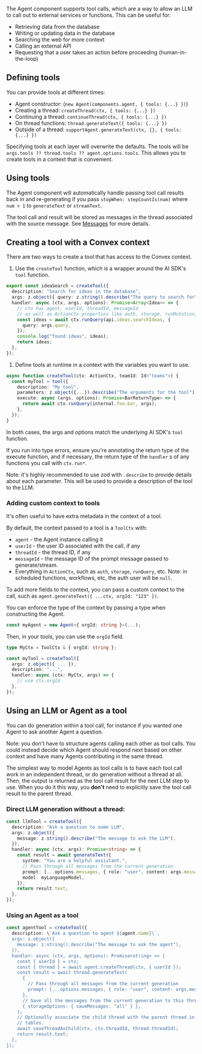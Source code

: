 The Agent component supports tool calls, which are a way to allow an LLM to call out to external services or functions. This can be useful for:

- Retrieving data from the database
- Writing or updating data in the database
- Searching the web for more context
- Calling an external API
- Requesting that a user takes an action before proceeding (human-in-the-loop)

## Defining tools

You can provide tools at different times:

- Agent constructor: (`new Agent(components.agent, { tools: {...} })`)
- Creating a thread: `createThread(ctx, { tools: {...} })`
- Continuing a thread: `continueThread(ctx, { tools: {...} })`
- On thread functions: `thread.generateText({ tools: {...} })`
- Outside of a thread: `supportAgent.generateText(ctx, {}, { tools: {...} })`

Specifying tools at each layer will overwrite the defaults. The tools will be `args.tools ?? thread.tools ?? agent.options.tools`. This allows you to create tools in a context that is convenient.

## Using tools

The Agent component will automatically handle passing tool call results back in and re-generating if you pass `stopWhen: stepCountIs(num)` where `num > 1` to `generateText` or `streamText`.

The tool call and result will be stored as messages in the thread associated with the source message. See [Messages](https://docs.convex.dev/agents/messages) for more details.

## Creating a tool with a Convex context

There are two ways to create a tool that has access to the Convex context.

1. Use the `createTool` function, which is a wrapper around the AI SDK's `tool` function.
```ts
export const ideaSearch = createTool({
  description: "Search for ideas in the database",
  args: z.object({ query: z.string().describe("The query to search for") }),
  handler: async (ctx, args, options): Promise<Array<Idea>> => {
    // ctx has agent, userId, threadId, messageId
    // as well as ActionCtx properties like auth, storage, runMutation, and runAction
    const ideas = await ctx.runQuery(api.ideas.searchIdeas, {
      query: args.query,
    });
    console.log("found ideas", ideas);
    return ideas;
  },
});
```
1. Define tools at runtime in a context with the variables you want to use.
```ts
async function createTool(ctx: ActionCtx, teamId: Id<"teams">) {
  const myTool = tool({
    description: "My tool",
    parameters: z.object({...}).describe("The arguments for the tool"),
    execute: async (args, options): Promise<BarReturnType> => {
      return await ctx.runQuery(internal.foo.bar, args);
    },
  });
}
```

In both cases, the args and options match the underlying AI SDK's `tool` function.

If you run into type errors, ensure you're annotating the return type of the execute function, and if necessary, the return type of the `handler` s of any functions you call with `ctx.run*`.

Note: it's highly recommended to use zod with `.describe` to provide details about each parameter. This will be used to provide a description of the tool to the LLM.

### Adding custom context to tools

It's often useful to have extra metadata in the context of a tool.

By default, the context passed to a tool is a `ToolCtx` with:

- `agent` - the Agent instance calling it
- `userId` - the user ID associated with the call, if any
- `threadId` - the thread ID, if any
- `messageId` - the message ID of the prompt message passed to generate/stream.
- Everything in `ActionCtx`, such as `auth`, `storage`, `runQuery`, etc. Note: in scheduled functions, workflows, etc, the auth user will be `null`.

To add more fields to the context, you can pass a custom context to the call, such as `agent.generateText({ ...ctx, orgId: "123" })`.

You can enforce the type of the context by passing a type when constructing the Agent.

```ts
const myAgent = new Agent<{ orgId: string }>(...);
```

Then, in your tools, you can use the `orgId` field.

```ts
type MyCtx = ToolCtx & { orgId: string };

const myTool = createTool({
  args: z.object({ ... }),
  description: "...",
  handler: async (ctx: MyCtx, args) => {
    // use ctx.orgId
  },
});
```

## Using an LLM or Agent as a tool

You can do generation within a tool call, for instance if you wanted one Agent to ask another Agent a question.

Note: you don't have to structure agents calling each other as tool calls. You could instead decide which Agent should respond next based on other context and have many Agents contributing in the same thread.

The simplest way to model Agents as tool calls is to have each tool call work in an independent thread, or do generation without a thread at all. Then, the output is returned as the tool call result for the next LLM step to use. When you do it this way, you **don't** need to explicitly save the tool call result to the parent thread.

### Direct LLM generation without a thread:

```ts
const llmTool = createTool({
  description: "Ask a question to some LLM",
  args: z.object({
    message: z.string().describe("The message to ask the LLM"),
  }),
  handler: async (ctx, args): Promise<string> => {
    const result = await generateText({
      system: "You are a helpful assistant.",
      // Pass through all messages from the current generation
      prompt: [...options.messages, { role: "user", content: args.message }],
      model: myLanguageModel,
    });
    return result.text;
  },
});
```

### Using an Agent as a tool

```ts
const agentTool = createTool({
  description: \`Ask a question to agent ${agent.name}\`,
  args: z.object({
    message: z.string().describe("The message to ask the agent"),
  }),
  handler: async (ctx, args, options): Promise<string> => {
    const { userId } = ctx;
    const { thread } = await agent.createThread(ctx, { userId });
    const result = await thread.generateText(
      {
        // Pass through all messages from the current generation
        prompt: [...options.messages, { role: "user", content: args.message }],
      },
      // Save all the messages from the current generation to this thread.
      { storageOptions: { saveMessages: "all" } },
    );
    // Optionally associate the child thread with the parent thread in your own
    // tables.
    await saveThreadAsChild(ctx, ctx.threadId, thread.threadId);
    return result.text;
  },
});
```